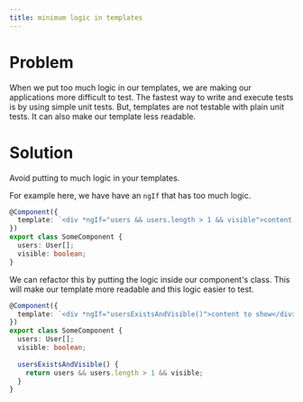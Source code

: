 ```yaml
---
title: minimum logic in templates
---
```


# Problem

When we put too much logic in our templates, we are making our applications more difficult to test. The fastest way to write and execute tests is by using simple unit tests. But, templates are not testable with plain unit tests.
It can also make our template less readable.

# Solution 	

Avoid putting to much logic in your templates.

For example here, we have have an `ngIf` that has too much logic.
```ts
@Component({
  template: `<div *ngIf="users && users.length > 1 && visible">content to show</div>`
})
export class SomeComponent {
  users: User[];
  visible: boolean;
}
```

We can refactor this by putting the logic inside our component's class. This will make our template more readable and this logic easier to test.

```ts
@Component({
  template: `<div *ngIf="usersExistsAndVisible()">content to show</div>`
})
export class SomeComponent {
  users: User[];
  visible: boolean;
  
  usersExistsAndVisible() {
    return users && users.length > 1 && visible;
  }
}
```

